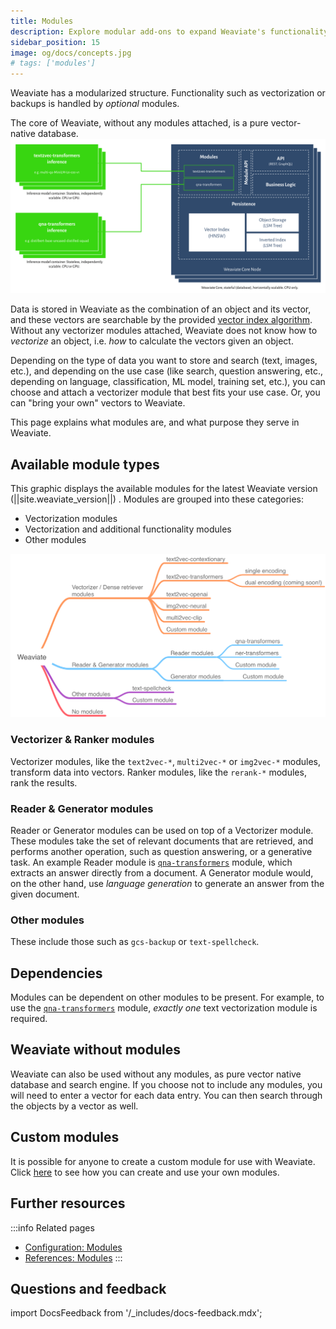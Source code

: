 ```yaml
---
title: Modules
description: Explore modular add-ons to expand Weaviate's functionality and versatility.
sidebar_position: 15
image: og/docs/concepts.jpg
# tags: ['modules']
---
```

<!-- :::caution Migrated From:
- Combines theoretical explanations from `Configuration/Modules` + `Modules/Index`. e.g.:
  - `Introduction` is from `Configuration/Modules`
  - `Vectorization modules (Dense Retriever modules)` is from `Modules/Index`
::: -->

Weaviate has a modularized structure. Functionality such as vectorization or backups is handled by *optional* modules.

The core of Weaviate, without any modules attached, is a pure vector-native database.
[![Weaviate modules introduction](./img/weaviate-module-diagram.svg "Weaviate Module Diagram")](./img/weaviate-module-diagram.svg)

Data is stored in Weaviate as the combination of an object and its vector, and these vectors are searchable by the provided [vector index algorithm](../concepts/vector-index.md). Without any vectorizer modules attached, Weaviate does not know how to *vectorize* an object, i.e. *how* to calculate the vectors given an object.

Depending on the type of data you want to store and search (text, images, etc.), and depending on the use case (like search, question answering, etc., depending on language, classification, ML model, training set, etc.), you can choose and attach a vectorizer module that best fits your use case. Or, you can "bring your own" vectors to Weaviate.

This page explains what modules are, and what purpose they serve in Weaviate.


## Available module types

This graphic displays the available modules for the latest Weaviate version (||site.weaviate_version||) . Modules are grouped into these categories:

- Vectorization modules
- Vectorization and additional functionality modules
- Other modules

![Weaviate module ecosystem](./img/weaviate-modules.png "Weaviate module ecosystem")

### Vectorizer & Ranker modules

Vectorizer modules, like the `text2vec-*`, `multi2vec-*` or `img2vec-*` modules, transform data into vectors. Ranker modules, like the `rerank-*` modules, rank the results.

### Reader & Generator modules

Reader or Generator modules can be used on top of a Vectorizer module. These modules take the set of relevant documents that are retrieved, and performs another operation, such as question answering, or a generative task. An example Reader module is [`qna-transformers`](../modules/qna-transformers.md) module, which extracts an answer directly from a document. A Generator module would, on the other hand, use *language generation* to generate an answer from the given document.

### Other modules

These include those such as `gcs-backup` or `text-spellcheck`.

## Dependencies

Modules can be dependent on other modules to be present. For example, to use the [`qna-transformers`](../modules/qna-transformers.md) module, *exactly one* text vectorization module is required.

## Weaviate without modules

Weaviate can also be used without any modules, as pure vector native database and search engine. If you choose not to include any modules, you will need to enter a vector for each data entry. You can then search through the objects by a vector as well.

## Custom modules

It is possible for anyone to create a custom module for use with Weaviate. Click [here](../modules/custom-modules.md) to see how you can create and use your own modules.

## Further resources

:::info Related pages
- [Configuration: Modules](../configuration/modules.md)
- [References: Modules](../modules/index.md)
:::

## Questions and feedback

import DocsFeedback from '/_includes/docs-feedback.mdx';

<DocsFeedback/>
